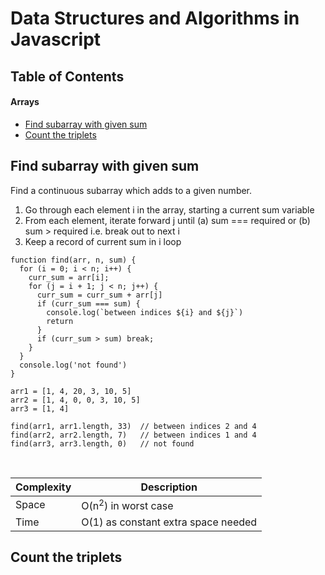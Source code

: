 # Data Structures and Algorithms in Javascript

## Table of Contents

#### Arrays

- [Find subarray with given sum](#find-subarray-with-given-sum)
- [Count the triplets](#count-the-triplets)

## <a name="find-subarray-with-given-sum"></a>Find subarray with given sum

Find a continuous subarray which adds to a given number.

1. Go through each element i in the array, starting a current sum variable
2. From each element, iterate forward j until (a) sum === required or (b) sum > required i.e. break out to next i
3. Keep a record of current sum in i loop

```
function find(arr, n, sum) {
  for (i = 0; i < n; i++) {
    curr_sum = arr[i];
    for (j = i + 1; j < n; j++) {
      curr_sum = curr_sum + arr[j]
      if (curr_sum === sum) {
        console.log(`between indices ${i} and ${j}`)
        return
      }
      if (curr_sum > sum) break;
    }
  }
  console.log('not found')
}

arr1 = [1, 4, 20, 3, 10, 5] 
arr2 = [1, 4, 0, 0, 3, 10, 5]
arr3 = [1, 4]

find(arr1, arr1.length, 33)  // between indices 2 and 4
find(arr2, arr2.length, 7)   // between indices 1 and 4
find(arr3, arr3.length, 0)   // not found
```

<br/>

| Complexity      | Description |
| ----------- | ----------- |
| Space      | O(n<sup>2</sup>) in worst case |
| Time   | O(1) as constant extra space needed        |

## <a name="count-the-triplets"></a>Count the triplets

